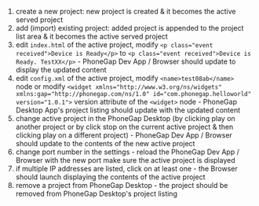 1. create a new project: new project is created & it becomes the active served project
1. add (import) existing project: added project is appended to the project list area & it becomes the active served project
1. edit `index.html` of the active project, modify `<p class="event received">Device is Ready</p>` to `<p class="event received">Device is Ready. TestXX</p>` - PhoneGap Dev App / Browser should update to display the updated content
1. edit `config.xml` of the active project, modify `<name>test08ab</name>` node or modify `<widget xmlns="http://www.w3.org/ns/widgets" xmlns:gap="http://phonegap.com/ns/1.0" id="com.phonegap.helloworld" version="1.0.1">` version attribute of the `<widget>` node - PhoneGap Desktop App's project listing should update with the updated content
1. change active project in the PhoneGap Desktop (by clicking play on another project or by click stop on the current active project & then clicking play on a different project) - PhoneGap Dev App / Browser should update to the contents of the new active project
1. change port number in the settings - reload the PhoneGap Dev App / Browser with the new port make sure the active project is displayed
1. if multiple IP addresses are listed, click on at least one - the Browser should launch displaying the contents of the active project
1. remove a project from PhoneGap Desktop - the project should be removed from PhoneGap Desktop's project listing
 

